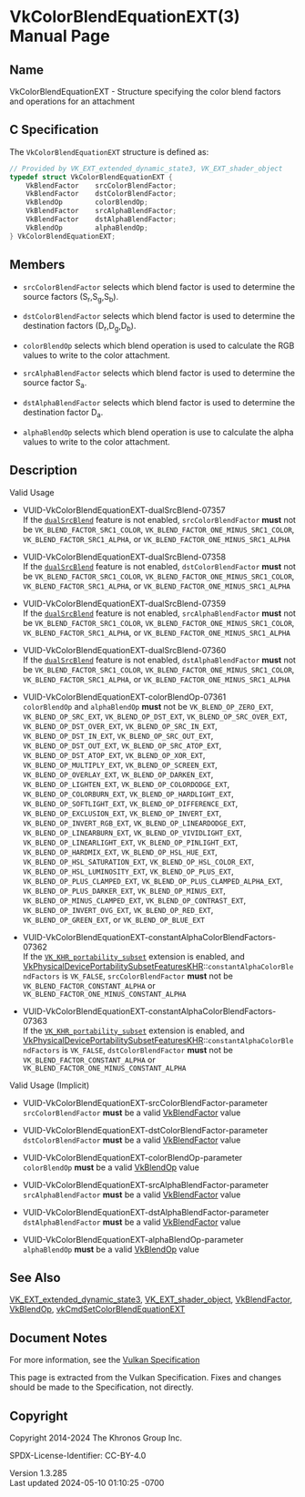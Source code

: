 # VkColorBlendEquationEXT(3) Manual Page

## Name

VkColorBlendEquationEXT - Structure specifying the color blend factors
and operations for an attachment



## <a href="#_c_specification" class="anchor"></a>C Specification

The `VkColorBlendEquationEXT` structure is defined as:

``` c
// Provided by VK_EXT_extended_dynamic_state3, VK_EXT_shader_object
typedef struct VkColorBlendEquationEXT {
    VkBlendFactor    srcColorBlendFactor;
    VkBlendFactor    dstColorBlendFactor;
    VkBlendOp        colorBlendOp;
    VkBlendFactor    srcAlphaBlendFactor;
    VkBlendFactor    dstAlphaBlendFactor;
    VkBlendOp        alphaBlendOp;
} VkColorBlendEquationEXT;
```

## <a href="#_members" class="anchor"></a>Members

- `srcColorBlendFactor` selects which blend factor is used to determine
  the source factors (S<sub>r</sub>,S<sub>g</sub>,S<sub>b</sub>).

- `dstColorBlendFactor` selects which blend factor is used to determine
  the destination factors (D<sub>r</sub>,D<sub>g</sub>,D<sub>b</sub>).

- `colorBlendOp` selects which blend operation is used to calculate the
  RGB values to write to the color attachment.

- `srcAlphaBlendFactor` selects which blend factor is used to determine
  the source factor S<sub>a</sub>.

- `dstAlphaBlendFactor` selects which blend factor is used to determine
  the destination factor D<sub>a</sub>.

- `alphaBlendOp` selects which blend operation is use to calculate the
  alpha values to write to the color attachment.

## <a href="#_description" class="anchor"></a>Description

Valid Usage

- <a href="#VUID-VkColorBlendEquationEXT-dualSrcBlend-07357"
  id="VUID-VkColorBlendEquationEXT-dualSrcBlend-07357"></a>
  VUID-VkColorBlendEquationEXT-dualSrcBlend-07357  
  If the <a
  href="https://registry.khronos.org/vulkan/specs/1.3-extensions/html/vkspec.html#features-dualSrcBlend"
  target="_blank" rel="noopener"><code>dualSrcBlend</code></a> feature
  is not enabled, `srcColorBlendFactor` **must** not be
  `VK_BLEND_FACTOR_SRC1_COLOR`, `VK_BLEND_FACTOR_ONE_MINUS_SRC1_COLOR`,
  `VK_BLEND_FACTOR_SRC1_ALPHA`, or
  `VK_BLEND_FACTOR_ONE_MINUS_SRC1_ALPHA`

- <a href="#VUID-VkColorBlendEquationEXT-dualSrcBlend-07358"
  id="VUID-VkColorBlendEquationEXT-dualSrcBlend-07358"></a>
  VUID-VkColorBlendEquationEXT-dualSrcBlend-07358  
  If the <a
  href="https://registry.khronos.org/vulkan/specs/1.3-extensions/html/vkspec.html#features-dualSrcBlend"
  target="_blank" rel="noopener"><code>dualSrcBlend</code></a> feature
  is not enabled, `dstColorBlendFactor` **must** not be
  `VK_BLEND_FACTOR_SRC1_COLOR`, `VK_BLEND_FACTOR_ONE_MINUS_SRC1_COLOR`,
  `VK_BLEND_FACTOR_SRC1_ALPHA`, or
  `VK_BLEND_FACTOR_ONE_MINUS_SRC1_ALPHA`

- <a href="#VUID-VkColorBlendEquationEXT-dualSrcBlend-07359"
  id="VUID-VkColorBlendEquationEXT-dualSrcBlend-07359"></a>
  VUID-VkColorBlendEquationEXT-dualSrcBlend-07359  
  If the <a
  href="https://registry.khronos.org/vulkan/specs/1.3-extensions/html/vkspec.html#features-dualSrcBlend"
  target="_blank" rel="noopener"><code>dualSrcBlend</code></a> feature
  is not enabled, `srcAlphaBlendFactor` **must** not be
  `VK_BLEND_FACTOR_SRC1_COLOR`, `VK_BLEND_FACTOR_ONE_MINUS_SRC1_COLOR`,
  `VK_BLEND_FACTOR_SRC1_ALPHA`, or
  `VK_BLEND_FACTOR_ONE_MINUS_SRC1_ALPHA`

- <a href="#VUID-VkColorBlendEquationEXT-dualSrcBlend-07360"
  id="VUID-VkColorBlendEquationEXT-dualSrcBlend-07360"></a>
  VUID-VkColorBlendEquationEXT-dualSrcBlend-07360  
  If the <a
  href="https://registry.khronos.org/vulkan/specs/1.3-extensions/html/vkspec.html#features-dualSrcBlend"
  target="_blank" rel="noopener"><code>dualSrcBlend</code></a> feature
  is not enabled, `dstAlphaBlendFactor` **must** not be
  `VK_BLEND_FACTOR_SRC1_COLOR`, `VK_BLEND_FACTOR_ONE_MINUS_SRC1_COLOR`,
  `VK_BLEND_FACTOR_SRC1_ALPHA`, or
  `VK_BLEND_FACTOR_ONE_MINUS_SRC1_ALPHA`

- <a href="#VUID-VkColorBlendEquationEXT-colorBlendOp-07361"
  id="VUID-VkColorBlendEquationEXT-colorBlendOp-07361"></a>
  VUID-VkColorBlendEquationEXT-colorBlendOp-07361  
  `colorBlendOp` and `alphaBlendOp` **must** not be
  `VK_BLEND_OP_ZERO_EXT`, `VK_BLEND_OP_SRC_EXT`, `VK_BLEND_OP_DST_EXT`,
  `VK_BLEND_OP_SRC_OVER_EXT`, `VK_BLEND_OP_DST_OVER_EXT`,
  `VK_BLEND_OP_SRC_IN_EXT`, `VK_BLEND_OP_DST_IN_EXT`,
  `VK_BLEND_OP_SRC_OUT_EXT`, `VK_BLEND_OP_DST_OUT_EXT`,
  `VK_BLEND_OP_SRC_ATOP_EXT`, `VK_BLEND_OP_DST_ATOP_EXT`,
  `VK_BLEND_OP_XOR_EXT`, `VK_BLEND_OP_MULTIPLY_EXT`,
  `VK_BLEND_OP_SCREEN_EXT`, `VK_BLEND_OP_OVERLAY_EXT`,
  `VK_BLEND_OP_DARKEN_EXT`, `VK_BLEND_OP_LIGHTEN_EXT`,
  `VK_BLEND_OP_COLORDODGE_EXT`, `VK_BLEND_OP_COLORBURN_EXT`,
  `VK_BLEND_OP_HARDLIGHT_EXT`, `VK_BLEND_OP_SOFTLIGHT_EXT`,
  `VK_BLEND_OP_DIFFERENCE_EXT`, `VK_BLEND_OP_EXCLUSION_EXT`,
  `VK_BLEND_OP_INVERT_EXT`, `VK_BLEND_OP_INVERT_RGB_EXT`,
  `VK_BLEND_OP_LINEARDODGE_EXT`, `VK_BLEND_OP_LINEARBURN_EXT`,
  `VK_BLEND_OP_VIVIDLIGHT_EXT`, `VK_BLEND_OP_LINEARLIGHT_EXT`,
  `VK_BLEND_OP_PINLIGHT_EXT`, `VK_BLEND_OP_HARDMIX_EXT`,
  `VK_BLEND_OP_HSL_HUE_EXT`, `VK_BLEND_OP_HSL_SATURATION_EXT`,
  `VK_BLEND_OP_HSL_COLOR_EXT`, `VK_BLEND_OP_HSL_LUMINOSITY_EXT`,
  `VK_BLEND_OP_PLUS_EXT`, `VK_BLEND_OP_PLUS_CLAMPED_EXT`,
  `VK_BLEND_OP_PLUS_CLAMPED_ALPHA_EXT`, `VK_BLEND_OP_PLUS_DARKER_EXT`,
  `VK_BLEND_OP_MINUS_EXT`, `VK_BLEND_OP_MINUS_CLAMPED_EXT`,
  `VK_BLEND_OP_CONTRAST_EXT`, `VK_BLEND_OP_INVERT_OVG_EXT`,
  `VK_BLEND_OP_RED_EXT`, `VK_BLEND_OP_GREEN_EXT`, or
  `VK_BLEND_OP_BLUE_EXT`

- <a
  href="#VUID-VkColorBlendEquationEXT-constantAlphaColorBlendFactors-07362"
  id="VUID-VkColorBlendEquationEXT-constantAlphaColorBlendFactors-07362"></a>
  VUID-VkColorBlendEquationEXT-constantAlphaColorBlendFactors-07362  
  If the [`VK_KHR_portability_subset`](VK_KHR_portability_subset.html)
  extension is enabled, and
  [VkPhysicalDevicePortabilitySubsetFeaturesKHR](https://registry.khronos.org/vulkan/specs/1.3-extensions/man/html/VkPhysicalDevicePortabilitySubsetFeaturesKHR.html)::`constantAlphaColorBlendFactors`
  is `VK_FALSE`, `srcColorBlendFactor` **must** not be
  `VK_BLEND_FACTOR_CONSTANT_ALPHA` or
  `VK_BLEND_FACTOR_ONE_MINUS_CONSTANT_ALPHA`

- <a
  href="#VUID-VkColorBlendEquationEXT-constantAlphaColorBlendFactors-07363"
  id="VUID-VkColorBlendEquationEXT-constantAlphaColorBlendFactors-07363"></a>
  VUID-VkColorBlendEquationEXT-constantAlphaColorBlendFactors-07363  
  If the [`VK_KHR_portability_subset`](VK_KHR_portability_subset.html)
  extension is enabled, and
  [VkPhysicalDevicePortabilitySubsetFeaturesKHR](https://registry.khronos.org/vulkan/specs/1.3-extensions/man/html/VkPhysicalDevicePortabilitySubsetFeaturesKHR.html)::`constantAlphaColorBlendFactors`
  is `VK_FALSE`, `dstColorBlendFactor` **must** not be
  `VK_BLEND_FACTOR_CONSTANT_ALPHA` or
  `VK_BLEND_FACTOR_ONE_MINUS_CONSTANT_ALPHA`

Valid Usage (Implicit)

- <a href="#VUID-VkColorBlendEquationEXT-srcColorBlendFactor-parameter"
  id="VUID-VkColorBlendEquationEXT-srcColorBlendFactor-parameter"></a>
  VUID-VkColorBlendEquationEXT-srcColorBlendFactor-parameter  
  `srcColorBlendFactor` **must** be a valid
  [VkBlendFactor](https://registry.khronos.org/vulkan/specs/1.3-extensions/man/html/VkBlendFactor.html) value

- <a href="#VUID-VkColorBlendEquationEXT-dstColorBlendFactor-parameter"
  id="VUID-VkColorBlendEquationEXT-dstColorBlendFactor-parameter"></a>
  VUID-VkColorBlendEquationEXT-dstColorBlendFactor-parameter  
  `dstColorBlendFactor` **must** be a valid
  [VkBlendFactor](https://registry.khronos.org/vulkan/specs/1.3-extensions/man/html/VkBlendFactor.html) value

- <a href="#VUID-VkColorBlendEquationEXT-colorBlendOp-parameter"
  id="VUID-VkColorBlendEquationEXT-colorBlendOp-parameter"></a>
  VUID-VkColorBlendEquationEXT-colorBlendOp-parameter  
  `colorBlendOp` **must** be a valid [VkBlendOp](https://registry.khronos.org/vulkan/specs/1.3-extensions/man/html/VkBlendOp.html) value

- <a href="#VUID-VkColorBlendEquationEXT-srcAlphaBlendFactor-parameter"
  id="VUID-VkColorBlendEquationEXT-srcAlphaBlendFactor-parameter"></a>
  VUID-VkColorBlendEquationEXT-srcAlphaBlendFactor-parameter  
  `srcAlphaBlendFactor` **must** be a valid
  [VkBlendFactor](https://registry.khronos.org/vulkan/specs/1.3-extensions/man/html/VkBlendFactor.html) value

- <a href="#VUID-VkColorBlendEquationEXT-dstAlphaBlendFactor-parameter"
  id="VUID-VkColorBlendEquationEXT-dstAlphaBlendFactor-parameter"></a>
  VUID-VkColorBlendEquationEXT-dstAlphaBlendFactor-parameter  
  `dstAlphaBlendFactor` **must** be a valid
  [VkBlendFactor](https://registry.khronos.org/vulkan/specs/1.3-extensions/man/html/VkBlendFactor.html) value

- <a href="#VUID-VkColorBlendEquationEXT-alphaBlendOp-parameter"
  id="VUID-VkColorBlendEquationEXT-alphaBlendOp-parameter"></a>
  VUID-VkColorBlendEquationEXT-alphaBlendOp-parameter  
  `alphaBlendOp` **must** be a valid [VkBlendOp](https://registry.khronos.org/vulkan/specs/1.3-extensions/man/html/VkBlendOp.html) value

## <a href="#_see_also" class="anchor"></a>See Also

[VK_EXT_extended_dynamic_state3](https://registry.khronos.org/vulkan/specs/1.3-extensions/man/html/VK_EXT_extended_dynamic_state3.html),
[VK_EXT_shader_object](https://registry.khronos.org/vulkan/specs/1.3-extensions/man/html/VK_EXT_shader_object.html),
[VkBlendFactor](https://registry.khronos.org/vulkan/specs/1.3-extensions/man/html/VkBlendFactor.html), [VkBlendOp](https://registry.khronos.org/vulkan/specs/1.3-extensions/man/html/VkBlendOp.html),
[vkCmdSetColorBlendEquationEXT](https://registry.khronos.org/vulkan/specs/1.3-extensions/man/html/vkCmdSetColorBlendEquationEXT.html)

## <a href="#_document_notes" class="anchor"></a>Document Notes

For more information, see the <a
href="https://registry.khronos.org/vulkan/specs/1.3-extensions/html/vkspec.html#VkColorBlendEquationEXT"
target="_blank" rel="noopener">Vulkan Specification</a>

This page is extracted from the Vulkan Specification. Fixes and changes
should be made to the Specification, not directly.

## <a href="#_copyright" class="anchor"></a>Copyright

Copyright 2014-2024 The Khronos Group Inc.

SPDX-License-Identifier: CC-BY-4.0

Version 1.3.285  
Last updated 2024-05-10 01:10:25 -0700
